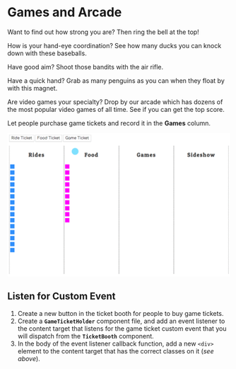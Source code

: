 # Games and Arcade

Want to find out how strong you are? Then ring the bell at the top!

How is your hand-eye coordination? See how many ducks you can knock down with these baseballs.

Have good aim? Shoot those bandits with the air rifle.

Have a quick hand? Grab as many penguins as you can when they float by with this magnet.

Are video games your specialty? Drop by our arcade which has dozens of the most popular video games of all time. See if you can get the top score.

Let people purchase game tickets and record it in the **Games** column.

![](./images/game-tickets.gif)

## Listen for Custom Event

1. Create a new button in the ticket booth for people to buy game tickets.
1. Create a **`GameTicketHolder`** component file, and add an event listener to the content target that listens for the game ticket custom event that you will dispatch from the **`TicketBooth`** component.
1. In the body of the event listener callback function, add a new `<div>` element to the content target that has the correct classes on it (_see above_).